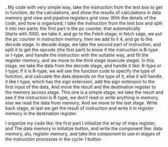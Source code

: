 .   My code with very simple way, take the instruction from the text box to get in function, do the calculations, and show the results of calculations in data memory grid view and pipeline registers grid view. 
 With the details of the code, and how is organized; I take the instruction from the text box and split it into two parts; the first part is the pc counter, that automatically    
Starts with 1000, we take it, and go to the Fetch stage; in fetch sage, we put the pc counter in instruction memory, then we add to it 4, and go to the decode stage.
In decode stage, we take the second part of instruction, and split it to get the opcode (the first part) to know if the instruction is R-type or I-type, and handle the instruction with the suitable way, and fill the register memory, and we move to the third stage (execute stage).
In this stage, we take the data from the decode stage, and handle it like: R-type or I-type; If it is R-type, we will see the function code to specify the type of function, and calculate the data depends on the type of it, else it will handle it like I-type, which has the sign extension, add the sign extension to the first input of the data,
And move the result and the destination register to the memory access stage.
This one is a simple stage; we take the result and see if the instruction is R-type, we don’t read or write anything in memory, else we read the data from memory;
And we move to the last stage.
 Write back stage, at last we get the result of instruction and write it in register memory in the destination register.
 
  I organize my code like: the first part I initialize the array of mips register, and 
The data memory in initialize button, and write the component like: data memory, alu, register memory, and take this component to use in stages of the instruction processes in the cycle-1 button
